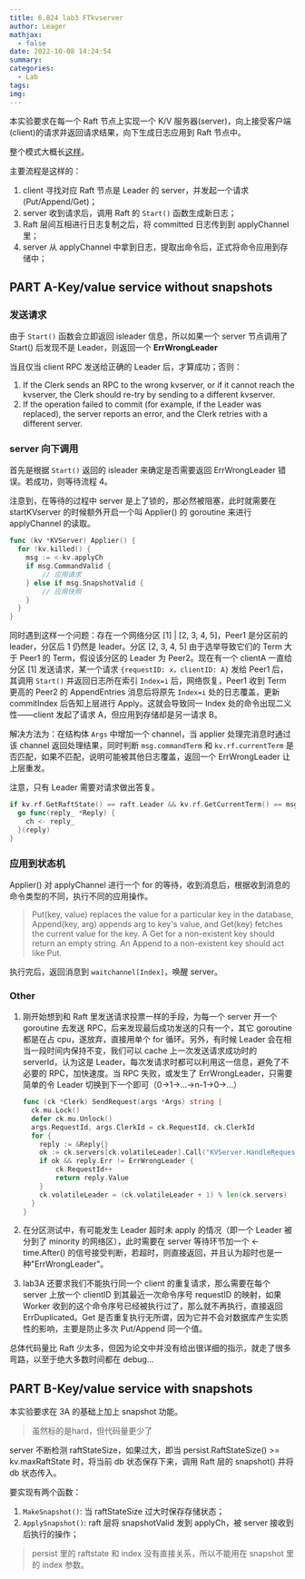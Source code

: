 ```yaml
---
title: 6.824 lab3 FTkvserver
author: Leager
mathjax:
  - false
date: 2022-10-08 14:24:54
summary:
categories:
  - Lab
tags:
img:
---
```


本实验要求在每一个 Raft 节点上实现一个 K/V 服务器(server)，向上接受客户端(client)的请求并返回请求结果，向下生成日志应用到 Raft 节点中。

整个模式大概长[这样](https://pdos.csail.mit.edu/6.824/notes/raft_diagram.pdf)。

主要流程是这样的：

1. client 寻找对应 Raft 节点是 Leader 的 server，并发起一个请求(Put/Append/Get)；
2. server 收到请求后，调用 Raft 的 `Start()` 函数生成新日志；
3. Raft 层间互相进行日志复制之后，将 committed 日志传到到 applyChannel 里；
4. server 从 applyChannel 中拿到日志，提取出命令后，正式将命令应用到存储中；

<!--more-->

## PART A-Key/value service without snapshots

### 发送请求

由于 `Start()` 函数会立即返回 isleader 信息，所以如果一个 server 节点调用了 Start() 后发现不是 Leader，则返回一个 **ErrWrongLeader**

当且仅当 client RPC 发送给正确的 Leader 后，才算成功；否则：

1. If the Clerk sends an RPC to the wrong kvserver, or if it cannot reach the kvserver, the Clerk should re-try by sending to a different kvserver.
2. If the operation failed to commit (for example, if the Leader was replaced), the server reports an error, and the Clerk retries with a different server.

### server 向下调用

首先是根据 `Start()` 返回的 isleader 来确定是否需要返回 ErrWrongLeader 错误。若成功，则等待流程 4。

注意到，在等待的过程中 server 是上了锁的，那必然被阻塞，此时就需要在 startKVserver 的时候额外开启一个叫 Applier() 的 goroutine 来进行 applyChannel 的读取。

```go
func (kv *KVServer) Applier() {
  for !kv.killed() {
    msg := <-kv.applyCh
    if msg.CommandValid {
        // 应用请求
    } else if msg.SnapshotValid {
        // 应用快照
    }
  }
}
```

同时遇到这样一个问题：存在一个网络分区 [1] | [2, 3, 4, 5]，Peer1 是分区前的 leader，分区后 1 仍然是 leader。分区 [2, 3, 4, 5] 由于选举导致它们的 Term 大于 Peer1 的 Term，假设该分区的 Leader 为 Peer2。现在有一个 clientA 一直给分区 [1] 发送请求，某一个请求 `{requestID: x，clientID: A}` 发给 Peer1 后，其调用 `Start()` 并返回日志所在索引 `Index=i` 后，网络恢复，Peer1 收到 Term 更高的 Peer2 的 AppendEntries 消息后将原先 `Index=i` 处的日志覆盖，更新 commitIndex 后告知上层进行 Apply。这就会导致同一 Index 处的命令出现二义性——client 发起了请求 A，但应用到存储却是另一请求 B。

解决方法为：在结构体 `Args` 中增加一个 channel，当 applier 处理完消息时通过该 channel 返回处理结果，同时判断 `msg.commandTerm` 和 `kv.rf.currentTerm` 是否匹配，如果不匹配，说明可能被其他日志覆盖，返回一个 ErrWrongLeader 让上层重发。

注意，只有 Leader 需要对请求做出答复。

```go
if kv.rf.GetRaftState() == raft.Leader && kv.rf.GetCurrentTerm() == msg.CommandTerm {
  go func(reply_ *Reply) {
    ch <- reply_
  }(reply)
}
```

### 应用到状态机

Applier() 对 applyChannel 进行一个 for 的等待，收到消息后，根据收到消息的命令类型的不同，执行不同的应用操作。

> Put(key, value) replaces the value for a particular key in the database, Append(key, arg) appends arg to key's value, and Get(key) fetches the current value for the key. A Get for a non-existent key should return an empty string. An Append to a non-existent key should act like Put.

执行完后，返回消息到 `waitchannel[Index]`，唤醒 server。

### Other

1. 刚开始想到和 Raft 里发送请求投票一样的手段，为每一个 server 开一个 goroutine 去发送 RPC，后来发现最后成功发送的只有一个，其它 goroutine 都是在占 cpu，遂放弃，直接用单个 for 循环。另外，有时候 Leader 会在相当一段时间内保持不变，我们可以 cache 上一次发送请求成功时的 serverId，认为这是 Leader，每次发请求时都可以利用这一信息，避免了不必要的 RPC，加快速度。当 RPC 失败，或发生了 ErrWrongLeader，只需要简单的令 Leader 切换到下一个即可（0->1->...->n-1->0->...）

    ```go
    func (ck *Clerk) SendRequest(args *Args) string {
      ck.mu.Lock()
      defer ck.mu.Unlock()
      args.RequestId, args.ClerkId = ck.RequestId, ck.ClerkId
      for {
        reply := &Reply{}
        ok := ck.servers[ck.volatileLeader].Call("KVServer.HandleRequest", args, reply)
        if ok && reply.Err != ErrWrongLeader {
            ck.RequestId++
            return reply.Value
        }
        ck.volatileLeader = (ck.volatileLeader + 1) % len(ck.servers)
      }
    }
    ```
2. 在分区测试中，有可能发生 Leader 超时未 apply 的情况（即一个 Leader 被分到了 minority 的网络区），此时需要在 server 等待环节加一个 <-time.After() 的信号接受判断，若超时，则直接返回，并且认为超时也是一种"ErrWrongLeader"。
3. lab3A 还要求我们不能执行同一个 client 的重复请求，那么需要在每个 server 上放一个 clientID 到其最近一次命令序号 requestID 的映射，如果 Worker 收到的这个命令序号已经被执行过了，那么就不再执行，直接返回 ErrDuplicated。Get 是否重复执行无所谓，因为它并不会对数据库产生实质性的影响，主要是防止多次 Put/Append 同一个值。

总体代码量比 Raft 少太多，但因为论文中并没有给出很详细的指示，就走了很多弯路，以至于绝大多数时间都在 debug...

## PART B-Key/value service with snapshots

本实验要求在 3A 的基础上加上 snapshot 功能。

> 虽然标的是hard，但代码量更少了

server 不断检测 raftStateSize，如果过大，即当 persist.RaftStateSize() >= kv.maxRaftState 时，将当前 db 状态保存下来，调用 Raft 层的 snapshot() 并将 db 状态传入。

要实现有两个函数：

1. `MakeSnapshot()`: 当 raftStateSize 过大时保存存储状态；
2. `ApplySnapshot()`: raft 层将 snapshotValid 发到 applyCh，被 server 接收到后执行的操作；

> persist 里的 raftstate 和 index 没有直接关系，所以不能用在 snapshot 里的 index 参数。
